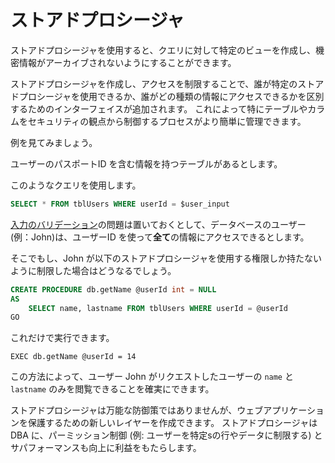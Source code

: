 ストアドプロシージャ
=================

ストアドプロシージャを使用すると、クエリに対して特定のビューを作成し、機密情報がアーカイブされないようにすることができます。

ストアドプロシージャを作成し、アクセスを制限することで、誰が特定のストアドプロシージャを使用できるか、誰がどの種類の情報にアクセスできるかを区別するためのインターフェイスが追加されます。
これによって特にテーブルやカラムをセキュリティの観点から制御するプロセスがより簡単に管理できます。

例を見てみましょう。

ユーザーのパスポートID を含む情報を持つテーブルがあるとします。

このようなクエリを使用します。

```SQL
SELECT * FROM tblUsers WHERE userId = $user_input
```

[入力のバリデーション][1]の問題は置いておくとして、データベースのユーザー(例：John)は、ユーザーID を使って**全て**の情報にアクセスできるとします。

そこでもし、John が以下のストアドプロシージャを使用する権限しか持たないように制限した場合はどうなるでしょう。

```SQL
CREATE PROCEDURE db.getName @userId int = NULL
AS
    SELECT name, lastname FROM tblUsers WHERE userId = @userId
GO
```

これだけで実行できます。

```
EXEC db.getName @userId = 14
```

この方法によって、ユーザー John がリクエストしたユーザーの `name` と `lastname` のみを閲覧できることを確実にできます。

ストアドプロシージャは万能な防御策ではありませんが、ウェブアプリケーションを保護するための新しいレイヤーを作成できます。
ストアドプロシージャは DBA に、パーミッション制御 (例: ユーザーを特定sの行やデータに制限する) とサパフォーマンスも向上に利益をもたらします。

[1]: /input-validation/README.md
